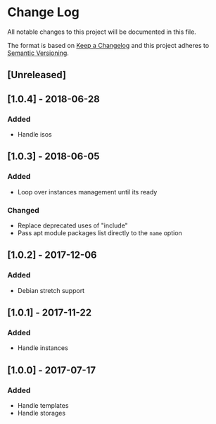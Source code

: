 # Change Log
All notable changes to this project will be documented in this file.

The format is based on [Keep a Changelog](http://keepachangelog.com/)
and this project adheres to [Semantic Versioning](http://semver.org/).

## [Unreleased]

## [1.0.4] - 2018-06-28
### Added
- Handle isos

## [1.0.3] - 2018-06-05
### Added
- Loop over instances management until its ready

### Changed
- Replace deprecated uses of "include"
- Pass apt module packages list directly to the `name` option

## [1.0.2] - 2017-12-06
### Added
- Debian stretch support

## [1.0.1] - 2017-11-22
### Added
- Handle instances

## [1.0.0] - 2017-07-17
### Added
- Handle templates
- Handle storages
